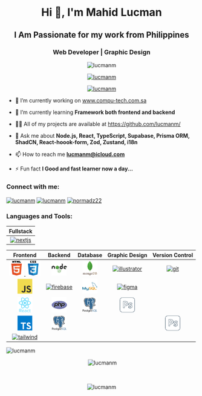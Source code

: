 <h1 align="center">Hi 👋, I'm Mahid Lucman</h1>
<h2 align="center">I Am Passionate for my work from Philippines</h2>
<h3 align="center">Web Developer | Graphic Design</h3>

<p align="center"> <img src="https://komarev.com/ghpvc/?username=lucmanm&label=Profile%20views&color=0e75b6&style=flat" alt="lucmanm" /> </p>
<p align="center"> <a href="https://twitter.com/lucmanm" target="blank"><img src="https://img.shields.io/twitter/follow/lucmanm?logo=twitter&style=for-the-badge" alt="lucmanm" /></a> </p>

<p align="center"> <a href="https://github.com/ryo-ma/github-profile-trophy"><img src="https://github-profile-trophy.vercel.app/?username=lucmanm" alt="lucmanm" /></a> </p>



- 🔭 I’m currently working on www.compu-tech.com.sa

- 🌱 I’m currently learning **Framework both frontend and backend**

- 👨‍💻 All of my projects are available at https://github.com/lucmanm/  

- 💬 Ask me about **Node.js, React, TypeScript,  Supabase, Prisma ORM, ShadCN, React-hoook-form, Zod, Zustand,  i18n**

- 📫 How to reach me **lucmanm@icloud.com**

- ⚡ Fun fact **I Good and fast learner now a day...**

<h3 align="left">Connect with me:</h3>
<p align="left">
<a href="https://twitter.com/lucmanm" target="blank"><img align="center" src="https://raw.githubusercontent.com/rahuldkjain/github-profile-readme-generator/master/src/images/icons/Social/twitter.svg" alt="lucmanm" height="30" width="40" /></a>
<a href="https://linkedin.com/in/lucmanm" target="blank"><img align="center" src="https://raw.githubusercontent.com/rahuldkjain/github-profile-readme-generator/master/src/images/icons/Social/linked-in-alt.svg" alt="lucmanm" height="30" width="40" /></a>
<a href="https://fb.com/normadz22" target="blank"><img align="center" src="https://raw.githubusercontent.com/rahuldkjain/github-profile-readme-generator/master/src/images/icons/Social/facebook.svg" alt="normadz22" height="30" width="40" /></a>
</p>

<h3 align="left">Languages and Tools:</h3>

| Fullstack  | 
| :--: |
| <a href="https://nextjs.org/" target="_blank" rel="noreferrer"> <img src="https://cdn.worldvectorlogo.com/logos/nextjs-2.svg" alt="nextjs" width="40" height="40"/> </a>  |

| Frontend  | Backend |    Database  |  Graphic Design  | Version Control  |
| :-------------: |:-------------:| :-----:| :-----:|:-----:|
| <a href="https://www.w3.org/html/" target="_blank" rel="noreferrer"> <img src="https://raw.githubusercontent.com/devicons/devicon/master/icons/html5/html5-original-wordmark.svg" alt="html5" width="40" height="40"/> </a> <a href="https://www.w3schools.com/css/" target="_blank" rel="noreferrer" > <img src="https://raw.githubusercontent.com/devicons/devicon/master/icons/css3/css3-original-wordmark.svg" alt="css3" width="40" height="40"/> </a> | <a href="https://nodejs.org" target="_blank" rel="noreferrer"> <img src="https://raw.githubusercontent.com/devicons/devicon/master/icons/nodejs/nodejs-original-wordmark.svg" alt="nodejs" width="40" height="40"/> </a>  | <a href="https://www.mongodb.com/" target="_blank" rel="noreferrer"> <img src="https://raw.githubusercontent.com/devicons/devicon/master/icons/mongodb/mongodb-original-wordmark.svg" alt="mongodb" width="40" height="40"/> </a>  | <a href="https://www.adobe.com/in/products/illustrator.html" target="_blank" rel="noreferrer"> <img src="https://www.vectorlogo.zone/logos/adobe_illustrator/adobe_illustrator-icon.svg" alt="illustrator" width="40" height="40"/> </a>  | <a href="https://git-scm.com/" target="_blank" rel="noreferrer"> <img src="https://www.vectorlogo.zone/logos/git-scm/git-scm-icon.svg" alt="git" width="40" height="40"/> </a> |
| <a href="https://developer.mozilla.org/en-US/docs/Web/JavaScript" target="_blank" rel="noreferrer"> <img src="https://raw.githubusercontent.com/devicons/devicon/master/icons/javascript/javascript-original.svg" alt="javascript" width="40" height="40"/> </a> | <a href="https://firebase.google.com/" target="_blank" rel="noreferrer"> <img src="https://www.vectorlogo.zone/logos/firebase/firebase-icon.svg" alt="firebase" width="40" height="40"/> </a> | <a href="https://www.mysql.com/" target="_blank" rel="noreferrer"> <img src="https://raw.githubusercontent.com/devicons/devicon/master/icons/mysql/mysql-original-wordmark.svg" alt="mysql" width="40" height="40"/> </a>  | <a href="https://www.figma.com/" target="_blank" rel="noreferrer" align="center"> <img src="https://www.vectorlogo.zone/logos/figma/figma-icon.svg" alt="figma" width="40" height="40"/> </a>  | | 
| <a href="https://reactjs.org/" target="_blank" rel="noreferrer"> <img src="https://raw.githubusercontent.com/devicons/devicon/master/icons/react/react-original-wordmark.svg" alt="react" width="40" height="40"/> </a>  | <a href="https://www.php.net" target="_blank" rel="noreferrer"> <img src="https://raw.githubusercontent.com/devicons/devicon/master/icons/php/php-original.svg" alt="php" width="40" height="40"/> </a>  | <a href="https://www.postgresql.org" target="_blank" rel="noreferrer"> <img src="https://raw.githubusercontent.com/devicons/devicon/master/icons/postgresql/postgresql-original-wordmark.svg" alt="postgresql" width="40" height="40"/> </a> | <a href="https://www.photoshop.com/en" target="_blank" rel="noreferrer"> <img src="https://raw.githubusercontent.com/devicons/devicon/master/icons/photoshop/photoshop-line.svg" alt="photoshop" width="40" height="40"/> </a>  | | 
| <a href="https://www.typescriptlang.org/" target="_blank" rel="noreferrer"> <img src="https://raw.githubusercontent.com/devicons/devicon/master/icons/typescript/typescript-original.svg" alt="typescript" width="40" height="40"/> </a>  | <a href="https://www.postgresql.org" target="_blank" rel="noreferrer"> <img src="https://raw.githubusercontent.com/devicons/devicon/master/icons/postgresql/postgresql-original-wordmark.svg" alt="postgresql" width="40" height="40"/> </a> |   |  | <a href="https://www.photoshop.com/en" target="_blank" rel="noreferrer"> <img src="https://raw.githubusercontent.com/devicons/devicon/master/icons/photoshop/photoshop-line.svg" alt="photoshop" width="40" height="40"/> </a>  |
| <a href="https://tailwindcss.com/" target="_blank" rel="noreferrer"> <img src="https://www.vectorlogo.zone/logos/tailwindcss/tailwindcss-icon.svg" alt="tailwind" width="40" height="40"/> </a>  | | | | |


<p align="center"><img align="left" src="https://github-readme-stats.vercel.app/api/top-langs?username=lucmanm&show_icons=true&locale=en&layout=compact" alt="lucmanm" /></p> <br/>

<p align="center">&nbsp;<img align="center" src="https://github-readme-stats.vercel.app/api?username=lucmanm&show_icons=true&locale=en" alt="lucmanm" /></p><br/>

<p align="center"><img align="center" src="https://github-readme-streak-stats.herokuapp.com/?user=lucmanm&" alt="lucmanm" /></p>

